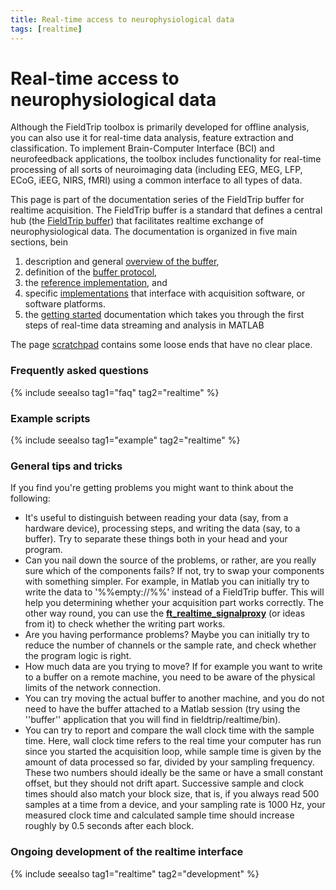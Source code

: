 ```yaml
---
title: Real-time access to neurophysiological data
tags: [realtime]
---
```


# Real-time access to neurophysiological data

Although the FieldTrip toolbox is primarily developed for offline analysis, you can also use it for real-time data analysis, feature extraction and classification. To implement Brain-Computer Interface (BCI) and neurofeedback applications, the toolbox includes functionality for real-time processing of all sorts of neuroimaging data (including EEG, MEG, LFP, ECoG, iEEG, NIRS, fMRI) using a common interface to all types of data.

This page is part of the documentation series of the FieldTrip buffer for realtime acquisition. The FieldTrip buffer is a standard that defines a central hub (the [FieldTrip buffer](/development/realtime)) that facilitates realtime exchange of neurophysiological data. The documentation is organized in five main sections, bein

 1.  description and general [overview of the buffer](/development/realtime/buffer_overview),
 2.  definition of the [buffer protocol](/development/realtime/buffer_protocol),
 3.  the [reference implementation](/development/realtime/reference_implementation ), and
 4.  specific [implementations](/development/realtime/implementation) that interface with acquisition software, or software platforms.
 5.  the [getting started](/getting_started/realtime) documentation which takes you through the first steps of real-time data streaming and analysis in MATLAB

The page [scratchpad](/development/realtime/scratchpad) contains some loose ends that have no clear place.

### Frequently asked questions

{% include seealso tag1="faq" tag2="realtime" %}

### Example scripts

{% include seealso tag1="example" tag2="realtime" %}

### General tips and tricks

If you find you're getting problems you might want to think about the following:

*  It's useful to distinguish between reading your data (say, from a hardware device), processing steps, and writing the data (say, to a buffer). Try to separate these things both in your head and your program.
*  Can you nail down the source of the problems, or rather, are you really sure which of the components fails? If not, try to swap your components with something simpler. For example, in Matlab you can initially try to write the data to '%%empty://%%' instead of a FieldTrip buffer. This will help you determining whether your acquisition part works correctly. The other way round, you can use the **[ft_realtime_signalproxy](/reference/ft_realtime_signalproxy)** (or ideas from it) to check whether the writing part works.
*  Are you having performance problems? Maybe you can initially try to reduce the number of channels or the sample rate, and check whether the program logic is right.
*  How much data are you trying to move? If for example you want to write to a buffer on a remote machine, you need to be aware of the physical limits of the network connection.
*  You can try moving the actual buffer to another machine, and you do not need to have the buffer attached to a Matlab session (try using the ''buffer'' application that you will find in fieldtrip/realtime/bin).
*  You can try to report and compare the wall clock time with the sample time. Here, wall clock time refers to the real time your computer has run since you started the acquisition loop, while sample time is given by the amount of data processed so far, divided by your sampling frequency. These two numbers should ideally be the same or have a small constant offset, but they should not drift apart. Successive sample and clock times should also match your block size, that is, if you always read 500 samples at a time from a device, and your sampling rate is 1000 Hz, your measured clock time and calculated sample time should increase roughly by 0.5 seconds after each block.

### Ongoing development of the realtime interface

{% include seealso tag1="realtime" tag2="development" %}
